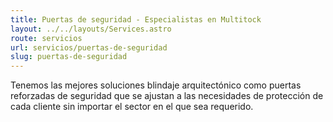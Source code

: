 ```yaml
---
title: Puertas de seguridad - Especialistas en Multitock
layout: ../../layouts/Services.astro
route: servicios
url: servicios/puertas-de-seguridad
slug: puertas-de-seguridad
---
```


Tenemos las mejores soluciones blindaje arquitectónico como puertas reforzadas de seguridad que se ajustan a las necesidades de protección de cada cliente sin importar el sector en el que sea requerido.
